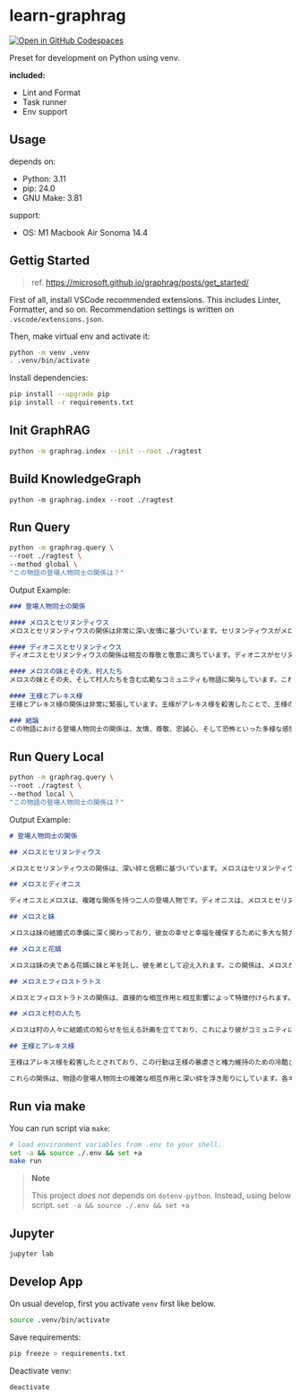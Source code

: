 # learn-graphrag


[![Open in GitHub Codespaces](https://github.com/codespaces/badge.svg)](https://codespaces.new/Yoshida24/preset-python-venv)

Preset for development on Python using venv.

**included:**
- Lint and Format
- Task runner
- Env support

## Usage

depends on:
- Python: 3.11
- pip: 24.0
- GNU Make: 3.81

support:
- OS: M1 Macbook Air Sonoma 14.4


## Gettig Started

> ref. https://microsoft.github.io/graphrag/posts/get_started/

First of all, install VSCode recommended extensions. This includes Linter, Formatter, and so on. Recommendation settings is written on `.vscode/extensions.json`.

Then, make virtual env and activate it:

```bash
python -m venv .venv
. .venv/bin/activate
```

Install dependencies:

```bash
pip install --upgrade pip
pip install -r requirements.txt
```

## Init GraphRAG

```bash
python -m graphrag.index --init --root ./ragtest
```

## Build KnowledgeGraph

```
python -m graphrag.index --root ./ragtest
```

## Run Query

```bash
python -m graphrag.query \
--root ./ragtest \
--method global \
"この物語の登場人物同士の関係は？"
```

Output Example:

```markdown
### 登場人物同士の関係

#### メロスとセリヌンティウス
メロスとセリヌンティウスの関係は非常に深い友情に基づいています。セリヌンティウスがメロスの代わりに処刑される覚悟を示すことで、その友情の強さと高い道徳的価値が強調されています [Data: Reports (2)]。さらに、メロスがセリヌンティウスに自分を打つように頼む場面もあり、これにより彼らの絆と信頼が試されることが描かれています [Data: Reports (2)]。

#### ディオニスとセリヌンティウス
ディオニスとセリヌンティウスの関係は相互の尊敬と敬意に満ちています。ディオニスがセリヌンティウスをメロスの代わりとして受け入れることは、彼らの間の深い信頼と尊敬を示しています [Data: Reports (2)]。

#### メロスの妹とその夫、村人たち
メロスの妹とその夫、そして村人たちを含む広範なコミュニティも物語に関与しています。これにより、個人的な忠誠心と公共の利益の相互関係が強調されています [Data: Reports (1)]。

#### 王様とアレキス様
王様とアレキス様の関係は非常に緊張しています。王様がアレキス様を殺害したことで、王様の暴政とコミュニティに対する恐怖の支配が示されています [Data: Reports (0)]。

### 結論
この物語における登場人物同士の関係は、友情、尊敬、忠誠心、そして恐怖といった多様な感情と価値観に基づいています。これらの関係は、物語の進行とともにそれぞれのキャラクターの行動や決断に大きな影響を与えています。
```

## Run Query Local

```bash
python -m graphrag.query \
--root ./ragtest \
--method local \
"この物語の登場人物同士の関係は？"
```

Output Example:

```markdown
# 登場人物同士の関係

## メロスとセリヌンティウス

メロスとセリヌンティウスの関係は、深い絆と信頼に基づいています。メロスはセリヌンティウスの処刑を防ぐために競走し、彼の全ての旅と苦労はセリヌンティウスを救うという彼のコミットメントによって動機付けられています。疑念の瞬間の後、二人は信頼を再確認するために身体的な交流を共有します。また、メロスはセリヌンティウスを訪ねる予定であり、セリヌンティウスはメロスの身代わりとして処刑されることに同意しました。これらの行動から、彼らの間には互いに対する深い信頼と献身があることが明らかです [Data: Relationships (1)]。

## メロスとディオニス

ディオニスとメロスは、複雑な関係を持つ二人の登場人物です。ディオニスは、メロスとセリヌンティウスに受け入れられることを望んでおり、これは彼の心の変化や真のつながりを求める願望を示しています。一方、メロスはディオニスに対して三日間の猶予を求め、ディオニスはこれを許可しました。しかし、メロスはディオニスの政治に反対し、彼の暴政から市を救うことを試みています。この情報から、ディオニスとメロスの間には、信頼と反目、そして理解を求める複雑なダイナミクスが存在することがわかります [Data: Relationships (3)]。

## メロスと妹

メロスは妹の結婚式の準備に深く関わっており、彼女の幸せと幸福を確保するために多大な努力を払っています。メロスが三日間の猶予を求めた理由は、特に妹が夫を得ることを確実にするためでした。これにより、彼の妹に対する強い家族愛と献身が示されています [Data: Relationships (5)]。

## メロスと花婿

メロスは妹の夫である花婿に妹と羊を託し、彼を弟として迎え入れます。この関係は、メロスが家族の一員として花婿を受け入れ、彼に対する信頼と期待を示しています [Data: Relationships (10)]。

## メロスとフィロストラトス

メロスとフィロストラトスの関係は、直接的な相互作用と相互影響によって特徴付けられます。フィロストラトスはセリヌンティウスの弟子であり、最初はメロスを止めようとしますが、最終的にはセリヌンティウスを救うためにメロスに従います。この行動は、メロスのリーダーシップと信頼を示しています [Data: Relationships (14)]。

## メロスと村の人たち

メロスは村の人々に結婚式の知らせを伝える計画を立てており、これにより彼がコミュニティに深く関わっていることが示されています。彼の行動は、個人的な義務とコミュニティへの貢献の両方を強調しています [Data: Relationships (8)]。

## 王様とアレキス様

王様はアレキス様を殺害したとされており、この行動は王様の暴虐さと権力維持のための冷酷さを示しています。アレキス様の死は、コミュニティに大きな影響を与え、王様の恐怖政治を強調しています [Data: Relationships (17)]。

これらの関係は、物語の登場人物同士の複雑な相互作用と深い絆を浮き彫りにしています。各キャラクターの行動と動機は、彼らの関係性によって大きく影響されており、物語全体のテーマである忠誠、信頼、そして正義の追求を強調しています。
```

## Run via make
You can run script via `make`:

```bash
# load environment variables from .env to your shell.
set -a && source ./.env && set +a
make run
```

> **Note**
>
> This project *does not* depends on `dotenv-python`. Instead, using below script.
> `set -a && source ./.env && set +a`

## Jupyter

```bash
jupyter lab
```

## Develop App
On usual develop, first you activate `venv` first like below.

```bash
source .venv/bin/activate
```

Save requirements:

```bash
pip freeze > requirements.txt
```

Deactivate venv:

```bash
deactivate
```
